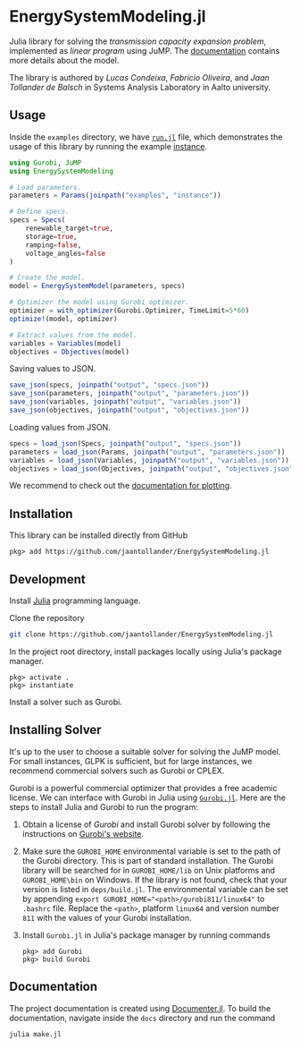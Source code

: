 # EnergySystemModeling.jl
Julia library for solving the *transmission capacity expansion problem*, implemented as *linear program* using JuMP. The [documentation](https://gamma-opt.github.io/EnergySystemModeling.jl/) contains more details about the model.

The library is authored by *Lucas Condeixa*, *Fabricio Oliveira*, and *Jaan Tollander de Balsch* in Systems Analysis Laboratory in Aalto university.


## Usage
Inside the `examples` directory, we have [`run.jl`](./examples/run.jl) file, which demonstrates the usage of this library by running the example [instance](./examples/instance).

```julia
using Gurobi, JuMP
using EnergySystemModeling

# Load parameters.
parameters = Params(joinpath("examples", "instance"))

# Define specs.
specs = Specs(
    renewable_target=true,
    storage=true,
    ramping=false,
    voltage_angles=false
)

# Create the model.
model = EnergySystemModel(parameters, specs)

# Optimizer the model using Gurobi optimizer.
optimizer = with_optimizer(Gurobi.Optimizer, TimeLimit=5*60)
optimize!(model, optimizer)

# Extract values from the model.
variables = Variables(model)
objectives = Objectives(model)
```

Saving values to JSON.
```julia
save_json(specs, joinpath("output", "specs.json"))
save_json(parameters, joinpath("output", "parameters.json"))
save_json(variables, joinpath("output", "variables.json"))
save_json(objectives, joinpath("output", "objectives.json"))
```

Loading values from JSON.
```julia
specs = load_json(Specs, joinpath("output", "specs.json"))
parameters = load_json(Params, joinpath("output", "parameters.json"))
variables = load_json(Variables, joinpath("output", "variables.json"))
objectives = load_json(Objectives, joinpath("output", "objectives.json"))
```

We recommend to check out the [documentation for plotting](https://jaantollander.github.com/EnergySystemModeling.jl/plotting/).


## Installation
This library can be installed directly from GitHub
```
pkg> add https://github.com/jaantollander/EnergySystemModeling.jl
```


## Development
Install [Julia](https://julialang.org/) programming language.

Clone the repository
```bash
git clone https://github.com/jaantollander/EnergySystemModeling.jl
```

In the project root directory, install packages locally using Julia's package manager.
```
pkg> activate .
pkg> instantiate
```

Install a solver such as Gurobi.


## Installing Solver
It's up to the user to choose a suitable solver for solving the JuMP model. For small instances, GLPK is sufficient, but for large instances, we recommend commercial solvers such as Gurobi or CPLEX.

Gurobi is a powerful commercial optimizer that provides a free academic license. We can interface with Gurobi in Julia using [`Gurobi.jl`](https://github.com/JuliaOpt/Gurobi.jl). Here are the steps to install Julia and Gurobi to run the program:

1) Obtain a license of *Gurobi* and install Gurobi solver by following the instructions on [Gurobi's website](http://www.gurobi.com/).

2) Make sure the `GUROBI_HOME` environmental variable is set to the path of the Gurobi directory. This is part of standard installation. The Gurobi library will be searched for in `GUROBI_HOME/lib` on Unix platforms and `GUROBI_HOME\bin` on Windows. If the library is not found, check that your version is listed in `deps/build.jl`. The environmental variable can be set by appending `export GUROBI_HOME="<path>/gurobi811/linux64"` to `.bashrc` file. Replace the `<path>`, platform `linux64` and version number `811` with the values of your Gurobi installation.

3) Install `Gurobi.jl` in Julia's package manager by running commands
   ```
   pkg> add Gurobi
   pkg> build Gurobi
   ```


## Documentation
The project documentation is created using [Documenter.jl](https://juliadocs.github.io/Documenter.jl/stable/). To build the documentation, navigate inside the `docs` directory and run the command
```bash
julia make.jl
```
